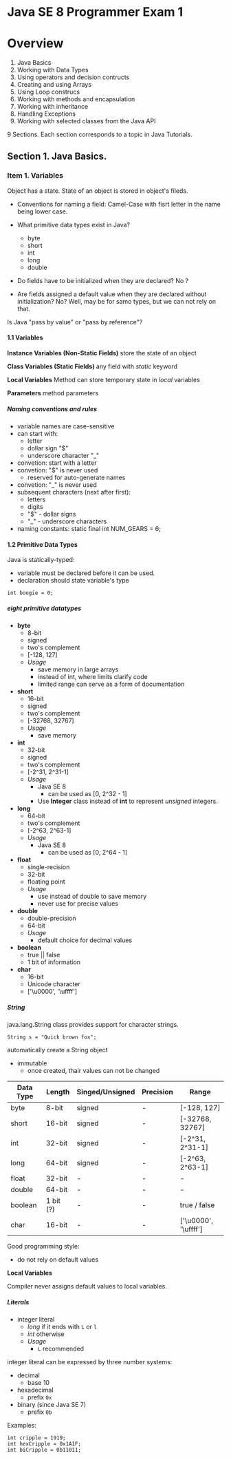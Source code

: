 # Java SE 8 Programmer Exam 1

# Overview

1. Java Basics
2. Working with Data Types
3. Using operators and decision contructs
4. Creating and using Arrays
5. Using Loop construcs
6. Working with methods and encapsulation
7. Working with inheritance
8. Handling Exceptions
9. Working with selected classes from the Java API

9 Sections.
Each section corresponds to a topic in Java Tutorials.

## Section 1. Java Basics.

### Item 1. Variables

Object has a state.
State of an object is stored in object's fileds.

- Conventions for naming a field:
Camel-Case with fisrt letter in the name being lower case.

- What primitive data types exist in Java?
	- byte
	- short
	- int
	- long
	- double

- Do fields have to be initialized when they are declared?
No ?

- Are fields assigned a default value when they are declared without initialization?
No?
Well, may be for samo types, but we can not rely on that.

Is Java "pass by value" or "pass by reference"?

#### 1.1 Variables

**Instance Variables (Non-Static Fields)**
store the state of an object

**Class Variables (Static Fields)**
any field with *static* keyword

**Local Variables**
Method  can store temporary state in *local* variables

**Parameters**
method parameters

##### Naming conventions and rules

- variable names are case-sensitive
- can start with:
	- letter
	- dollar sign "$"
	- underscore character "_"
- convetion: start with a letter
- convetion: "$" is never used
	- reserved for auto-generate names
- convetion: "_" is never used
- subsequent characters (next after first):
	- letters
	- digits
	- "$" - dollar signs
	- "_" - underscore characters
- naming constants:
	static final int NUM_GEARS = 6;

#### 1.2 Primitive Data Types

Java is statically-typed:
- variable must be declared before it can be used.
- declaration should state variable's type
```
int boogie = 0;
```

##### eight primitive datatypes

- **byte**
	- 8-bit
	- signed
	- two's complement
	- [-128, 127]
	- *Usage*
		- save memory in large arrays
		- instead of int, where limits clarify code
		- limited range can serve as a form of documentation
- **short**
	- 16-bit
	- signed
	- two's complement
	- [-32768, 32767]
	- *Usage*
		- save memory
- **int**
	- 32-bit
	- signed
	- two's complement
	- [-2^31, 2^31-1]
	- *Usage*
		- Java SE 8
			- can be used as [0, 2^32 - 1]
		- Use **Integer** class instead of **int** to represent _unsigned_ integers.
- **long**
	- 64-bit
	- two's  complement
	- [-2^63, 2^63-1]
	- *Usage*
		- Java SE 8
			- can be used as [0, 2^64 - 1]
- **float**
	- single-recision
	- 32-bit
	- floating point
	- *Usage*
		- use instead of double to save memory
		- never use for precise values
- **double**
	- double-precision
	- 64-bit
	- *Usage*
		- default choice for decimal values
- **boolean**
	- true || false
	- 1 bit of information
- **char**
	- 16-bit
	- Unicode character
	- ['\u0000', '\uffff']

##### String

java.lang.String class provides support for character strings.
```
String s = "Quick brown fox";
```
automatically create a String object

- immutable
	- once created, thair values can not be changed

Data Type | Length | Singed/Unsigned | Precision | Range
--------- | ------ | --------------- | --------- | -----
byte | 8-bit | signed | - | [-128, 127]
short | 16-bit | signed | - | [-32768, 32767]
int | 32-bit | signed | - | [-2^31, 2^31-1]
long | 64-bit | signed | - | [-2^63, 2^63-1]
float | 32-bit | - | - | -
double | 64-bit | - | - | -
boolean | 1 bit (?) | - | - | true / false
char | 16-bit | - | - | ['\u0000', '\uffff']


Good programming style:

- do not rely on default values

**Local Variables**

Compiler never assigns default values to local variables.

##### Literals

- integer literal
	- _long_ if it ends with ```L``` or ```l```
	- _int_ otherwise
	- _Usage_
		- ```L``` recommended

integer literal can be expressed by three number systems:
- decimal
	- base 10
- hexadecimal
	- prefix ```0x```
- binary (since Java SE 7)
	- prefix ```0b```

Examples:
```
int cripple = 1919;
int hexCripple = 0x1A1F;
int biCripple = 0b11011;
```